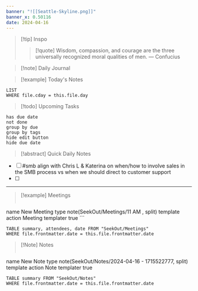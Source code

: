 ```yaml
---
banner: "![[Seattle-Skyline.png]]"
banner_x: 0.50116
date: 2024-04-16
---
```


> [!tip] Inspo
>> [!quote] Wisdom, compassion, and courage are the three universally recognized moral qualities of men.
> — Confucius

>[!note] Daily Journal



> [!example] Today's Notes
```dataview
LIST
WHERE file.cday = this.file.day
```

> [!todo] Upcoming Tasks

```tasks
has due date
not done
group by due
group by tags
hide edit button
hide due date
```

> [!abstract] Quick Daily Notes

- [ ] #smb align with Chris L & Katerina on when/how to involve sales in the SMB process vs when we should direct to customer support
- [ ] 



---

> [!example] Meetings
>  ```button
name New Meeting
type note(SeekOut/Meetings/11  AM , split) template
action Meeting
templater true ```

```dataview  
TABLE summary, attendees, date FROM "SeekOut/Meetings"  
WHERE file.frontmatter.date = this.file.frontmatter.date  
```

> [!Note]  Notes
> ```button
name New Note
type note(SeekOut/Notes/2024-04-16 - 1715522777, split) template
action Note
templater true
```dataview
TABLE summary FROM "SeekOut/Notes"  
WHERE file.frontmatter.date = this.file.frontmatter.date  
```

​